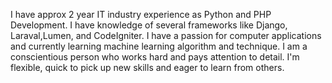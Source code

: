 I have approx 2 year IT industry experience as Python and PHP Development. I have knowledge of several frameworks like Django, Laraval,Lumen, and CodeIgniter. I have a passion for computer applications and currently learning machine learning algorithm and technique. I am a conscientious person who works hard and pays attention to detail. I'm flexible, quick to pick up new skills and eager to learn from others.
